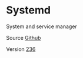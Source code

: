 # Systemd

System and service manager

Source [Github](https://github.com/systemd/systemd)

Version [236](https://github.com/systemd/systemd/releases/tag/v236)

